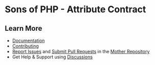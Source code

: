 Sons of PHP - Attribute Contract
================================

## Learn More

* [Documentation][docs]
* [Contributing][contributing]
* [Report Issues][issues] and [Submit Pull Requests][pull-requests] in the [Mother Repository][mother-repo]
* Get Help & Support using [Discussions][discussions]

[discussions]: https://github.com/orgs/SonsOfPHP/discussions
[mother-repo]: https://github.com/SonsOfPHP/sonsofphp
[contributing]: https://docs.sonsofphp.com/contributing/
[docs]: https://docs.sonsofphp.com/contracts/attribute/
[issues]: https://github.com/SonsOfPHP/sonsofphp/issues?q=is%3Aopen+is%3Aissue+label%3AAttribute
[pull-requests]: https://github.com/SonsOfPHP/sonsofphp/pulls?q=is%3Aopen+is%3Apr+label%3AAttribute
